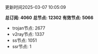 更新时间2025-03-07 10:05:09

**总订阅: 4060**
**总节点: 12302**
**有效节点: 5066**
- trojan节点: 2677
- v2ray节点: 1337
- ss节点: 1051
- ssr节点: 1
